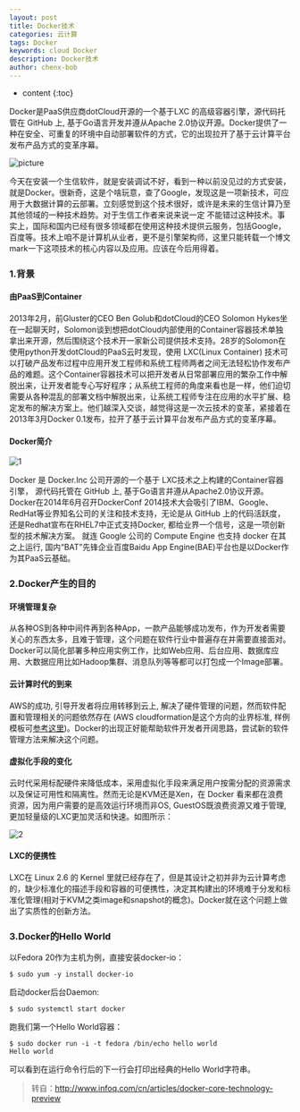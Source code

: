 ```yaml
---
layout: post
title: Docker技术
categories: 云计算
tags: Docker
keywords: cloud Docker
description: Docker技术
author: chenx-bob
---
```


* content
{:toc}

Docker是PaaS供应商dotCloud开源的一个基于LXC 的高级容器引擎，源代码托管在 GitHub 上, 基于Go语言开发并遵从Apache 2.0协议开源。Docker提供了一种在安全、可重复的环境中自动部署软件的方式，它的出现拉开了基于云计算平台发布产品方式的变革序幕。

![picture](https://cl.ly/3k3F0v0C3J31/Screen%20Recording%202016-10-13%20at%2007.51%20PM.gif)



今天在安装一个生信软件，就是安装调试不好，看到一种以前没见过的方式安装，就是Docker。很新奇，这是个啥玩意，查了Google，发现这是一项新技术，可应用于大数据计算的云部署。立刻感觉到这个技术很好，或许是未来的生信计算乃至其他领域的一种技术趋势。对于生信工作者来说来说一定
不能错过这种技术。事实上，国际和国内已经有很多领域都在使用这种技术提供云服务，包括Google，百度等。技术上咱不是计算机从业者，更不是引擎架构师，这里只能转载一个博文mark一下这项技术的核心内容以及应用。应该在今后用得着。

### 1.背景
#### 由PaaS到Container

2013年2月，前Gluster的CEO Ben Golub和dotCloud的CEO Solomon Hykes坐在一起聊天时，Solomon谈到想把dotCloud内部使用的Container容器技术单独拿出来开源，然后围绕这个技术开一家新公司提供技术支持。28岁的Solomon在使用python开发dotCloud的PaaS云时发现，使用 LXC(Linux Container) 技术可以打破产品发布过程中应用开发工程师和系统工程师两者之间无法轻松协作发布产品的难题。这个Container容器技术可以把开发者从日常部署应用的繁杂工作中解脱出来，让开发者能专心写好程序；从系统工程师的角度来看也是一样，他们迫切需要从各种混乱的部署文档中解脱出来，让系统工程师专注在应用的水平扩展、稳定发布的解决方案上。他们越深入交谈，越觉得这是一次云技术的变革，紧接着在2013年3月Docker 0.1发布，拉开了基于云计算平台发布产品方式的变革序幕。

#### Docker简介

![1](https://cl.ly/2K3Z2G2z130u/Screen%20Recording%202016-10-13%20at%2007.55%20PM.gif)

Docker 是 Docker.Inc 公司开源的一个基于 LXC技术之上构建的Container容器引擎， 源代码托管在 GitHub 上, 基于Go语言并遵从Apache2.0协议开源。 Docker在2014年6月召开DockerConf 2014技术大会吸引了IBM、Google、RedHat等业界知名公司的关注和技术支持，无论是从 GitHub 上的代码活跃度，还是Redhat宣布在RHEL7中正式支持Docker, 都给业界一个信号，这是一项创新型的技术解决方案。 就连 Google 公司的 Compute Engine 也支持 docker 在其之上运行, 国内“BAT”先锋企业百度Baidu App Engine(BAE)平台也是以Docker作为其PaaS云基础。

### 2.Docker产生的目的
#### 环境管理复杂

从各种OS到各种中间件再到各种App，一款产品能够成功发布，作为开发者需要关心的东西太多，且难于管理，这个问题在软件行业中普遍存在并需要直接面对。Docker可以简化部署多种应用实例工作，比如Web应用、后台应用、数据库应用、大数据应用比如Hadoop集群、消息队列等等都可以打包成一个Image部署。

#### 云计算时代的到来

AWS的成功, 引导开发者将应用转移到云上, 解决了硬件管理的问题，然而软件配置和管理相关的问题依然存在 (AWS cloudformation是这个方向的业界标准, 样例模板可[参考这里](https://s3-us-west-2.amazonaws.com/cloudformation-templates-us-west-2/LAMP_Single_Instance.template))。Docker的出现正好能帮助软件开发者开阔思路，尝试新的软件管理方法来解决这个问题。

#### 虚拟化手段的变化

云时代采用标配硬件来降低成本，采用虚拟化手段来满足用户按需分配的资源需求以及保证可用性和隔离性。然而无论是KVM还是Xen，在 Docker 看来都在浪费资源，因为用户需要的是高效运行环境而非OS, GuestOS既浪费资源又难于管理, 更加轻量级的LXC更加灵活和快速。如图所示：

![2](https://cl.ly/0b1S323s1Q3y/Screen%20Recording%202016-10-13%20at%2007.59%20PM.gif)

#### LXC的便携性

LXC在 Linux 2.6 的 Kernel 里就已经存在了，但是其设计之初并非为云计算考虑的，缺少标准化的描述手段和容器的可便携性，决定其构建出的环境难于分发和标准化管理(相对于KVM之类image和snapshot的概念)。Docker就在这个问题上做出了实质性的创新方法。

### 3.Docker的Hello World
以Fedora 20作为主机为例，直接安装docker-io：

```$ sudo yum -y install docker-io```

启动docker后台Daemon:

```$ sudo systemctl start docker```

跑我们第一个Hello World容器：

```
$ sudo docker run -i -t fedora /bin/echo hello world
Hello world
```

可以看到在运行命令行后的下一行会打印出经典的Hello World字符串。


  
  
  

  
> 转自：http://www.infoq.com/cn/articles/docker-core-technology-preview
